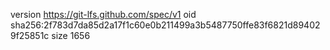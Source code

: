 version https://git-lfs.github.com/spec/v1
oid sha256:2f783d7da85d2a17f1c60e0b211499a3b5487750ffe83f6821d894029f25851c
size 1656
